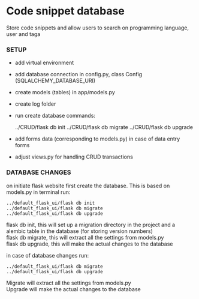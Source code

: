 # Code snippet database

Store code snippets and allow users to search on programming language, user and taga


### SETUP

- add virtual environment
- add database connection in config.py, class Config (SQLALCHEMY_DATABASE_URI)
- create models (tables) in app/models.py
- create log folder
- run create database commands:

  
    ../CRUD/flask db init
    ../CRUD/flask db migrate
    ../CRUD/flask db upgrade


- add forms data (corresponding to models.py) in case of data entry forms
- adjust views.py for handling CRUD transactions

### DATABASE CHANGES 

on initiate flask website first create the database. This is based on models.py
in terminal run:

    ../default_flask_ui/flask db init
    ../default_flask_ui/flask db migrate
    ../default_flask_ui/flask db upgrade

flask db init, this will set up a migration directory in the project and a alembic table in the database (for storing version numbers)  
flask db migrate, this will extract all the settings from models.py  
flask db upgrade, this will make the actual changes to the database  

in case of database changes run:  

    ../default_flask_ui/flask db migrate
    ../default_flask_ui/flask db upgrade
    
Migrate will extract all the settings from models.py  
Upgrade will make the actual changes to the database
